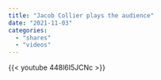 ```yaml
---
title: "Jacob Collier plays the audience"
date: "2021-11-03"
categories:
  - "shares"
  - "videos"
---
```


{{< youtube 448l6I5JCNc >}}
